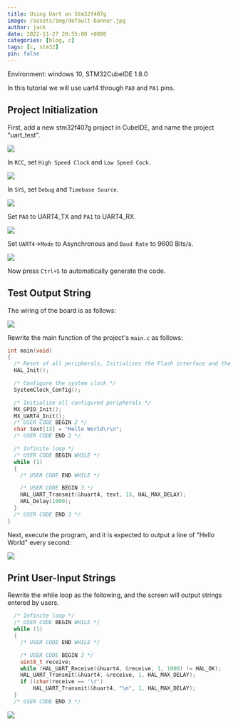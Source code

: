 ```yaml
---
title: Using Uart on Stm32f407g
image: /assets/img/default-banner.jpg
author: jack
date: 2022-11-27 20:55:00 +0800
categories: [blog, c]
tags: [c, stm32]
pin: false
---
```


Environment: windows 10, STM32CubeIDE 1.8.0

In this tutorial we will use uart4 through `PA0` and `PA1` pins.

## Project Initialization

First, add a new stm32f407g project in CubeIDE, and name the project "uart_test".

![](https://raw.githubusercontent.com/blueskyson/image-host/master/2022/stm32-uart/1.png)

In `RCC`, set `High Speed Clock` and `Low Speed Cock`.

![](https://raw.githubusercontent.com/blueskyson/image-host/master/2022/stm32-uart/2.png)

In `SYS`, set `Debug` and `Timebase Source`.

![](https://raw.githubusercontent.com/blueskyson/image-host/master/2022/stm32-uart/3.png)

Set `PA0` to UART4_TX and `PA1` to UART4_RX.

![](https://raw.githubusercontent.com/blueskyson/image-host/master/2022/stm32-uart/4.png)

Set `UART4`->`Mode` to Asynchronous and `Baud Rate` to 9600 Bits/s.

![](https://raw.githubusercontent.com/blueskyson/image-host/master/2022/stm32-uart/5.png)

Now press `Ctrl+S` to automatically generate the code.

## Test Output String

The wiring of the board is as follows:

![](https://raw.githubusercontent.com/blueskyson/image-host/master/2022/stm32-uart/7.jpg)

Rewrite the main function of the project's `main.c` as follows:

```c
int main(void)
{
  /* Reset of all peripherals, Initializes the Flash interface and the Systick. */
  HAL_Init();

  /* Configure the system clock */
  SystemClock_Config();

  /* Initialize all configured peripherals */
  MX_GPIO_Init();
  MX_UART4_Init();
  /* USER CODE BEGIN 2 */
  char text[13] = "Hello World\r\n";
  /* USER CODE END 2 */

  /* Infinite loop */
  /* USER CODE BEGIN WHILE */
  while (1)
  {
    /* USER CODE END WHILE */

    /* USER CODE BEGIN 3 */
    HAL_UART_Transmit(&huart4, text, 13, HAL_MAX_DELAY);
    HAL_Delay(1000);
  }
  /* USER CODE END 3 */
}
```

Next, execute the program, and it is expected to output a line of "Hello World" every second:

![](https://raw.githubusercontent.com/blueskyson/image-host/master/2022/stm32-uart/6.png)

## Print User-Input Strings

Rewrite the while loop as the following, and the screen will output strings entered by users.

```c
  /* Infinite loop */
  /* USER CODE BEGIN WHILE */
  while (1)
  {
    /* USER CODE END WHILE */

    /* USER CODE BEGIN 3 */
    uint8_t receive;
    while (HAL_UART_Receive(&huart4, &receive, 1, 1000) != HAL_OK);
    HAL_UART_Transmit(&huart4, &receive, 1, HAL_MAX_DELAY);
    if ((char)receive == '\r')
        HAL_UART_Transmit(&huart4, "\n", 1, HAL_MAX_DELAY);
  }
  /* USER CODE END 3 */
```

![](https://raw.githubusercontent.com/blueskyson/image-host/master/2022/stm32-uart/8.png)

